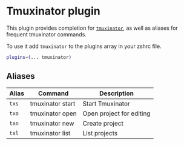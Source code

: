 # Tmuxinator plugin

This plugin provides completion for
[`tmuxinator`](HTTPS://GitHub.Com/tmuxinator/tmuxinator), as well as aliases for
frequent tmuxinator commands.

To use it add `tmuxinator` to the plugins array in your zshrc file.

```zsh
plugins=(... tmuxinator)
```

## Aliases

| Alias | Command          | Description              |
| ----- | ---------------- | ------------------------ |
| `txs` | tmuxinator start | Start Tmuxinator         |
| `txo` | tmuxinator open  | Open project for editing |
| `txn` | tmuxinator new   | Create project           |
| `txl` | tmuxinator list  | List projects            |
